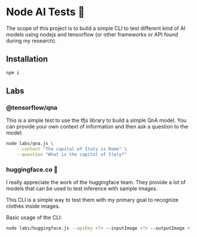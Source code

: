 # Node AI Tests 🧪

The scope of this project is to build a simple CLI to test different kind of AI
models using nodejs and tensorflow (or other frameworks or API found during
my research).

## Installation

```bash
npm i
```

## Labs

### @tensorflow/qna

This is a simple test to use the tfjs library to build a simple QnA model.
You can provide your own context of information and then ask a question to
the model:

```bash
node labs/qna.js \
	--context "The capital of Italy is Rome" \
	--question "What is the capital of Italy?"
```

### huggingface.co 🫣

I really appreciate the work of the huggingface team. They provide a lot of
models that can be used to test inference with sample images.

This CLI is a simple way to test them with my primary
goal to recognize clothes inside images.

Basic usage of the CLI:

```bash
node labs/huggingface.js --apiKey <?> --inputImage <?> --outputImage <?>
```

